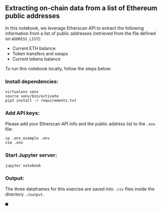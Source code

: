 ## Extracting on-chain data from a list of Ethereum public addresses

In this notebook, we leverage Etherscan API to extract the following information from a list of public addresses (retrieved from the file defined on `ADDRESS_LIST`):

* Current ETH balance
* Token transfers and swaps
* Current tokens balance

To run this notebook locally, follow the steps below:

### Install dependencies:

```
virtualenv venv
source venv/bin/activate
pip3 install -r requirements.txt
```

### Add API keys:

Please add your Etherscan API info and the public address list to the `.env` file:

```
cp .env_example .env
vim .env
```

### Start Jupyter server:

```
jupyter notebook
```

### Output:

The three dataframes for this exercise are saved into `.csv` files inside the directory `./output`.


◼️
